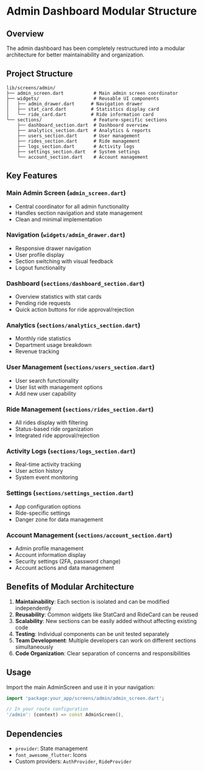 # Admin Dashboard Modular Structure

## Overview
The admin dashboard has been completely restructured into a modular architecture for better maintainability and organization.

## Project Structure
```
lib/screens/admin/
├── admin_screen.dart           # Main admin screen coordinator
├── widgets/                    # Reusable UI components
│   ├── admin_drawer.dart      # Navigation drawer
│   ├── stat_card.dart         # Statistics display card
│   └── ride_card.dart         # Ride information card
└── sections/                   # Feature-specific sections
    ├── dashboard_section.dart  # Dashboard overview
    ├── analytics_section.dart  # Analytics & reports
    ├── users_section.dart      # User management
    ├── rides_section.dart      # Ride management
    ├── logs_section.dart       # Activity logs
    ├── settings_section.dart   # System settings
    └── account_section.dart    # Account management
```

## Key Features

### Main Admin Screen (`admin_screen.dart`)
- Central coordinator for all admin functionality
- Handles section navigation and state management
- Clean and minimal implementation

### Navigation (`widgets/admin_drawer.dart`)
- Responsive drawer navigation
- User profile display
- Section switching with visual feedback
- Logout functionality

### Dashboard (`sections/dashboard_section.dart`)
- Overview statistics with stat cards
- Pending ride requests
- Quick action buttons for ride approval/rejection

### Analytics (`sections/analytics_section.dart`)
- Monthly ride statistics
- Department usage breakdown
- Revenue tracking

### User Management (`sections/users_section.dart`)
- User search functionality
- User list with management options
- Add new user capability

### Ride Management (`sections/rides_section.dart`)
- All rides display with filtering
- Status-based ride organization
- Integrated ride approval/rejection

### Activity Logs (`sections/logs_section.dart`)
- Real-time activity tracking
- User action history
- System event monitoring

### Settings (`sections/settings_section.dart`)
- App configuration options
- Ride-specific settings
- Danger zone for data management

### Account Management (`sections/account_section.dart`)
- Admin profile management
- Account information display
- Security settings (2FA, password change)
- Account actions and data management

## Benefits of Modular Architecture

1. **Maintainability**: Each section is isolated and can be modified independently
2. **Reusability**: Common widgets like StatCard and RideCard can be reused
3. **Scalability**: New sections can be easily added without affecting existing code
4. **Testing**: Individual components can be unit tested separately
5. **Team Development**: Multiple developers can work on different sections simultaneously
6. **Code Organization**: Clear separation of concerns and responsibilities

## Usage
Import the main AdminScreen and use it in your navigation:
```dart
import 'package:your_app/screens/admin/admin_screen.dart';

// In your route configuration
'/admin': (context) => const AdminScreen(),
```

## Dependencies
- `provider`: State management
- `font_awesome_flutter`: Icons
- Custom providers: `AuthProvider`, `RideProvider`
